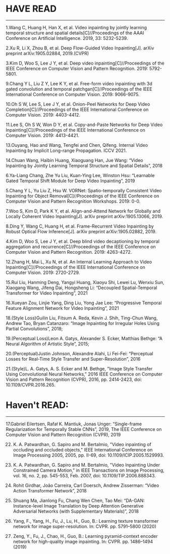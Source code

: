 # **HAVE READ**

---

1.Wang C, Huang H, Han X, et al. Video inpainting by jointly learning temporal structure and spatial details[C]//Proceedings of the AAAI Conference on Artificial Intelligence. 2019, 33: 5232-5239.

2.Xu R, Li X, Zhou B, et al. Deep Flow-Guided Video Inpainting[J]. arXiv preprint arXiv:1905.02884, 2019.(CVPR)

3.Kim D, Woo S, Lee J Y, et al. Deep video inpainting[C]//Proceedings of the IEEE Conference on Computer Vision and Pattern Recognition. 2019: 5792-5801.

9.Chang Y L, Liu Z Y, Lee K Y, et al. Free-form video inpainting with 3d gated convolution and temporal patchgan[C]//Proceedings of the IEEE International Conference on Computer Vision. 2019: 9066-9075.

10.Oh S W, Lee S, Lee J Y, et al. Onion-Peel Networks for Deep Video Completion[C]//Proceedings of the IEEE International Conference on Computer Vision. 2019: 4403-4412.

11.Lee S, Oh S W, Won D Y, et al. Copy-and-Paste Networks for Deep Video Inpainting[C]//Proceedings of the IEEE International Conference on Computer Vision. 2019: 4413-4421.

13.Ouyang, Hao and Wang, Tengfei and Chen, Qifeng. Internal Video Inpainting by Implicit Long-range Propagation. ICCV 2021.

14.Chuan Wang, Haibin Huang, Xiaoguang Han, Jue Wang: “Video Inpainting by Jointly Learning Temporal Structure and Spatial Details”, 2018

6.Ya-Liang Chang, Zhe Yu Liu, Kuan-Ying Lee, Winston Hsu: “Learnable Gated Temporal Shift Module for Deep Video Inpainting”, 2019

5.Chang Y L, Yu Liu Z, Hsu W. VORNet: Spatio-temporally Consistent Video Inpainting for Object Removal[C]//Proceedings of the IEEE Conference on Computer Vision and Pattern Recognition Workshops. 2019: 0-0.

7.Woo S, Kim D, Park K Y, et al. Align-and-Attend Network for Globally and Locally Coherent Video Inpainting[J]. arXiv preprint arXiv:1905.13066, 2019.

8.Ding Y, Wang C, Huang H, et al. Frame-Recurrent Video Inpainting by Robust Optical Flow Inference[J]. arXiv preprint arXiv:1905.02882, 2019.

4.Kim D, Woo S, Lee J Y, et al. Deep blind video decaptioning by temporal aggregation and recurrence[C]//Proceedings of the IEEE Conference on Computer Vision and Pattern Recognition. 2019: 4263-4272.

12.Zhang H, Mai L, Xu N, et al. An Internal Learning Approach to Video Inpainting[C]//Proceedings of the IEEE International Conference on Computer Vision. 2019: 2720-2729.

15.Rui Liu, Hanming Deng, Yangyi Huang, Xiaoyu Shi, Lewei Lu, Wenxiu Sun, Xiaogang Wang, Jifeng Dai, Hongsheng Li: “Decoupled Spatial-Temporal Transformer for Video Inpainting”, 2021

16.Xueyan Zou, Linjie Yang, Ding Liu, Yong Jae Lee: “Progressive Temporal Feature Alignment Network for Video Inpainting”, 2021

18.(Style Loss)Guilin Liu, Fitsum A. Reda, Kevin J. Shih, Ting-Chun Wang, Andrew Tao, Bryan Catanzaro: “Image Inpainting for Irregular Holes Using Partial Convolutions”, 2018;

19.(Perceptual Loss)Leon A. Gatys, Alexander S. Ecker, Matthias Bethge: “A Neural Algorithm of Artistic Style”, 2015;

20.(Perceptual)Justin Johnson, Alexandre Alahi, Li Fei-Fei: “Perceptual Losses for Real-Time Style Transfer and Super-Resolution”, 2016

21.(Style)L. A. Gatys, A. S. Ecker and M. Bethge, "Image Style Transfer Using Convolutional Neural Networks," 2016 IEEE Conference on Computer Vision and Pattern Recognition (CVPR), 2016, pp. 2414-2423, doi: 10.1109/CVPR.2016.265.

# **Haven't READ:**

---

17.Gabriel Eilertsen, Rafał K. Mantiuk, Jonas Unger: “Single-frame Regularization for Temporally Stable CNNs”, 2019, The IEEE Conference on Computer Vision and Pattern Recognition (CVPR), 2019

22. K. A. Patwardhan, G. Sapiro and M. Bertalmio, "Video inpainting of occluding and occluded objects," IEEE International Conference on Image Processing 2005, 2005, pp. II-69, doi: 10.1109/ICIP.2005.1529993.

23. K. A. Patwardhan, G. Sapiro and M. Bertalmio, "Video Inpainting Under Constrained Camera Motion," in IEEE Transactions on Image Processing, vol. 16, no. 2, pp. 545-553, Feb. 2007, doi: 10.1109/TIP.2006.888343.

24. Rohit Girdhar, João Carreira, Carl Doersch, Andrew Zisserman: “Video Action Transformer Network”, 2018

25. Shuang Ma, Jianlong Fu, Chang Wen Chen, Tao Mei: “DA-GAN: Instance-level Image Translation by Deep Attention Generative Adversarial Networks (with Supplementary Materials)”, 2018

26. Yang, F., Yang, H., Fu, J., Lu, H., Guo, B.: Learning texture transformer network for image super-resolution. In: CVPR. pp. 5791–5800 (2020)

27. Zeng, Y., Fu, J., Chao, H., Guo, B.: Learning pyramid-context encoder network for high-quality image inpainting. In: CVPR. pp. 1486–1494 (2019)
